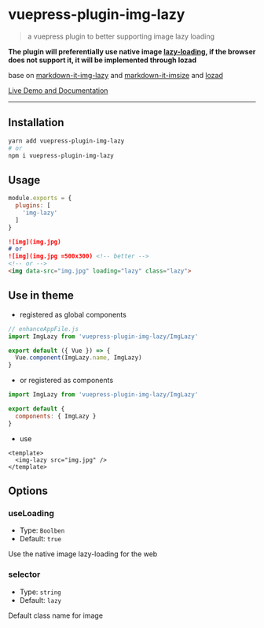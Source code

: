 # vuepress-plugin-img-lazy

> a vuepress plugin to better supporting image lazy loading

**The plugin will preferentially use native image [lazy-loading](https://caniuse.com/#feat=loading-lazy-attr), if the browser does not support it, it will be implemented through lozad**

base on [markdown-it-img-lazy](https://github.com/tolking/markdown-it-img-lazy) and [markdown-it-imsize](https://github.com/tatsy/markdown-it-imsize) and [lozad](https://github.com/ApoorvSaxena/lozad.js)

[Live Demo and Documentation](https://tolking.github.io/vuepress-plugin-img-lazy/preview.html)

---

## Installation

``` sh
yarn add vuepress-plugin-img-lazy
# or
npm i vuepress-plugin-img-lazy
```

## Usage

``` js
module.exports = {
  plugins: [
    'img-lazy'
  ]
}
```

``` md
![img](img.jpg)
# or
![img](img.jpg =500x300) <!-- better -->
<!-- or -->
<img data-src="img.jpg" loading="lazy" class="lazy">
```

## Use in theme

- registered as global components

``` js
// enhanceAppFile.js
import ImgLazy from 'vuepress-plugin-img-lazy/ImgLazy'

export default ({ Vue }) => {
  Vue.component(ImgLazy.name, ImgLazy)
}
```

- or registered as components

``` js
import ImgLazy from 'vuepress-plugin-img-lazy/ImgLazy'

export default {
  components: { ImgLazy }
}
```

- use

``` vue
<template>
  <img-lazy src="img.jpg" />
</template>
```

## Options

### useLoading
- Type: `Boolben`
- Default: `true`

Use the native image lazy-loading for the web

### selector
- Type: `string`
- Default: `lazy`

Default class name for image
